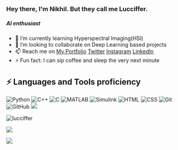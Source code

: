 ### Hey there, I'm Nikhil. But they call me Lucciffer.


##### AI enthusiast

-  🌱 I’m currently learning Hyperspectral Imaging(HSI)
-  👯 I’m looking to collaborate on Deep Learning based projects 
-  📫 Reach me on [My Portfolio](https://lucciffer.github.io/) [Twitter](https://www.twitter.com/lucciffer__)
      [Instagram](http://www.instagram.com/lucciffer._)
      [LinkedIn](https://www.linkedin.com/in/nikhil-akalwadi-7a007a169)
- ⚡ Fun fact: I can sip coffee and sleep the very next minute

## ⚡ Languages and Tools proficiency
![Python](https://img.shields.io/badge/-Python-black?style=flat-square&logo=Python)
![C++](https://img.shields.io/badge/-++-00599C?style=flat-square&logo=c)
![C](https://img.shields.io/badge/--00599C?style=flat-square&logo=c)
![MATLAB](https://img.shields.io/badge/-matlab%20-blue)
![Simulink](https://img.shields.io/badge/-Simulink-orange)
![HTML](https://img.shields.io/badge/-HTML%20-blue)
![CSS](https://img.shields.io/badge/-CSS%20-lightgrey)
![Git](https://img.shields.io/badge/-Git-black?style=flat-square&logo=git)
![GitHub](https://img.shields.io/badge/-GitHub-181717?style=flat-square&logo=github)
<img src="https://img.shields.io/badge/-Problem%20Solving-ffa804?style=flat">  

<p align="left">
<img align="center" src="https://github-readme-stats.vercel.app/api/top-langs/?username=lucciffer&layout=compact&hide=html&theme=radical" alt="lucciffer" />
</p>

<img src="https://github-readme-stats.vercel.app/api?username=lucciffer&&show_icons=true&title_color=ffffff&icon_color=bb2acf&text_color=daf7dc&bg_color=151515">

![](https://komarev.com/ghpvc/?username=lucciffer)

